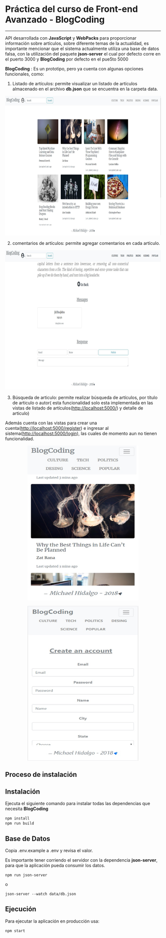 # Práctica del curso de Front-end Avanzado - BlogCoding
---

API desarrollada con **JavaScript** y **WebPacks** para proporcionar información sobre artículos, sobre diferente temas de la actualidad, es importante mencionar que el sistema actualmente utiliza una base de datos falsa, con la utilización del paquete **json-server** el cual por defecto corre en el puerto 3000 y **BlogCoding** por defecto en el pue5to 5000

**BlogCoding** : Es un prototipo, pero ya cuenta con algunas opciones funcionales, como:

1. Listado de artículos:  permite visualizar un listado de artículos almacenado en el archivo **db.json** que se encuentra en la carpeta data.

<p align="center">
  <img width="860" height="450" src="https://raw.githubusercontent.com/MichaelNode/FrontEndAvanzado-Entrega/master/content/1.jpg">
</p>

2. comentarios de artículos: permite agregar comentarios en cada artículo.
<p align="center">
  <img width="860" height="450" src="https://raw.githubusercontent.com/MichaelNode/FrontEndAvanzado-Entrega/master/content/4.jpg">
</p>

3. Búsqueda de articulo: permite realizar búsqueda de artículos, por título de articulo o autor( esta funcionalidad solo esta implementada en las vistas de listado de artículos(<http://localhost:5000/>) y detalle de articulo)

Además cuenta con las vistas para crear una cuenta(<http://localhost:5000/register>) e ingresar al sistema(<http://localhost:5000/login>), las cuales de momento aun no tienen funcionalidad.


<p align="center">
  <img width="360" height="500" src="https://github.com/MichaelNode/FrontEndAvanzado-Entrega/blob/master/content/2.jpg?raw=true">
</p>

<p align="center">
  <img width="360" height="500" src="https://github.com/MichaelNode/FrontEndAvanzado-Entrega/blob/master/content/3.jpg?raw=true">
</p>


## Proceso de instalación 

## Instalación
Ejecuta el siguiente comando para instalar todas las dependencias que necesita **BlogCoding**

```shell
npm install
npm run build
```

## Base de Datos

Copia .env.example a .env y revisa el valor.

Es importante tener corriendo el servidor con la dependencia **json-server**, para que la aplicación pueda consumir los datos.

```shell
npm run json-server
```

o

```shell
json-server --watch data/db.json
```

## Ejecución

Para ejecutar la aplicación en producción usa:

```shell
npm start
```
